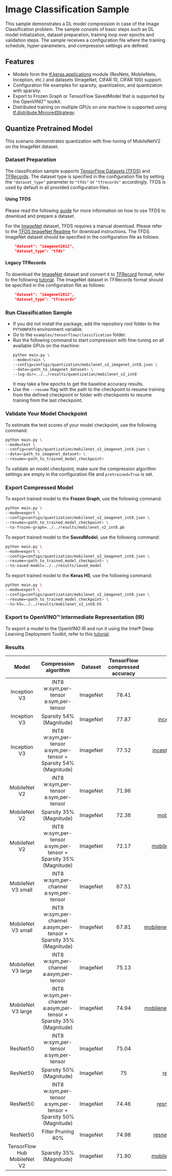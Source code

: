 # Image Classification Sample

This sample demonstrates a DL model compression in case of the Image Classification problem. The sample consists of basic steps such as DL model initialization, dataset preparation, training loop over epochs and validation steps. The sample receives a configuration file where the training schedule, hyper-parameters, and compression settings are defined.

## Features

- Models form the [tf.keras.applications](https://www.tensorflow.org/api_docs/python/tf/keras/applications) module (ResNets, MobileNets, Inception, etc.) and datasets (ImageNet, CIFAR 10, CIFAR 100) support.
- Configuration file examples for sparsity, quantization, and quantization with sparsity.
- Export to Frozen Graph or TensorFlow SavedModel that is supported by the OpenVINO™ toolkit.
- Distributed training on multiple GPUs on one machine is supported using [tf.distribute.MirroredStrategy](https://www.tensorflow.org/api_docs/python/tf/distribute/MirroredStrategy).

## Quantize Pretrained Model

This scenario demonstrates quantization with fine-tuning of MobileNetV2 on the ImageNet dataset.

### Dataset Preparation

The classification sample supports [TensorFlow Datasets (TFDS)](https://www.tensorflow.org/datasets) and [TFRecords](https://www.tensorflow.org/tutorials/load_data/tfrecord).
The dataset type is specified in the configuration file by setting the `"dataset_type"` parameter to `"tfds"` or `"tfrecords"` accordingly. TFDS is used by default in all provided configuration files.

#### Using TFDS

Please read the following [guide](https://www.tensorflow.org/datasets/overview) for more information on how to use TFDS to download and prepare a dataset.

For the [ImageNet](http://www.image-net.org/challenges/LSVRC/2012/) dataset, TFDS requires a manual download. Please refer to the [TFDS ImageNet Readme](https://www.tensorflow.org/datasets/catalog/imagenet2012) for download instructions.
The TFDS ImageNet dataset should be specified in the configuration file as follows:
```json
    "dataset": "imagenet2012",
    "dataset_type": "tfds"
```

#### Legacy TFRecords

To download the [ImageNet](http://www.image-net.org/challenges/LSVRC/2012/) dataset and convert it to [TFRecord](https://www.tensorflow.org/tutorials/load_data/tfrecord) format, refer to the following [tutorial](https://github.com/tensorflow/models/tree/master/research/slim#Data).
The ImageNet dataset in TFRecords format should be specified in the configuration file as follows:
```json
    "dataset": "imagenet2012",
    "dataset_type": "tfrecords"
```

### Run Classification Sample

- If you did not install the package, add the repository root folder to the `PYTHONPATH` environment variable.
- Go to the `examples/tensorflow/classification` folder.
- Run the following command to start compression with fine-tuning on all available GPUs on the machine:
    ```bash
    python main.py \
    --mode=train \
    --config=configs/quantization/mobilenet_v2_imagenet_int8.json \
    --data=<path_to_imagenet_dataset> \
    --log-dir=../../results/quantization/mobilenet_v2_int8
    ```
    It may take a few epochs to get the baseline accuracy results.
- Use the `--resume` flag with the path to the checkpoint to resume training from the defined checkpoint or folder with checkpoints to resume training from the last checkpoint.

### Validate Your Model Checkpoint

To estimate the test scores of your model checkpoint, use the following command:
```bash
python main.py \
--mode=test \
--config=configs/quantization/mobilenet_v2_imagenet_int8.json \
--data=<path_to_imagenet_dataset> \
--resume=<path_to_trained_model_checkpoint>
```
To validate an model checkpoint, make sure the compression algorithm settings are empty in the configuration file and `pretrained=True` is set.

### Export Compressed Model

To export trained model to the **Frozen Graph**, use the following command:
```bash
python main.py \
--mode=export \
--config=configs/quantization/mobilenet_v2_imagenet_int8.json \
--resume=<path_to_trained_model_checkpoint> \
--to-frozen-graph=../../results/mobilenet_v2_int8.pb
```

To export trained model to the **SavedModel**, use the following command:
```bash
python main.py \
--mode=export \
--config=configs/quantization/mobilenet_v2_imagenet_int8.json \
--resume=<path_to_trained_model_checkpoint> \
--to-saved-model=../../results/saved_model
```

To export trained model to the **Keras H5**, use the following command:
```bash
python main.py \
--mode=export \
--config=configs/quantization/mobilenet_v2_imagenet_int8.json \
--resume=<path_to_trained_model_checkpoint> \
--to-h5=../../results/mobilenet_v2_int8.h5
```

### Export to OpenVINO™ Intermediate Representation (IR)

To export a model to the OpenVINO IR and run it using the Intel® Deep Learning Deployment Toolkit, refer to this [tutorial](https://software.intel.com/en-us/openvino-toolkit).

### Results

|**Model**|**Compression algorithm**|**Dataset**|**TensorFlow compressed accuracy**|**NNCF config file**|**TensorFlow checkpoint**|
| :---: | :---: | :---: | :---: | :---: | :---: |
|Inception V3|INT8 w:sym,per-tensor a:sym,per-tensor |ImageNet|78.41|[inception_v3_imagenet_int8.json](configs/quantization/inception_v3_imagenet_int8.json)|[Link](https://storage.openvinotoolkit.org/repositories/nncf/tensorflow/models/develop/inception_v3_int8_w_sym_t_a_sym_t.tar.gz)|
|Inception V3|Sparsity 54% (Magnitude)|ImageNet|77.87|[inception_v3_imagenet_magnitude_sparsity.json](configs/sparsity/inception_v3_imagenet_magnitude_sparsity.json)|[Link](https://storage.openvinotoolkit.org/repositories/nncf/tensorflow/models/develop/inception_v3_sparsity_54.tar.gz)|
|Inception V3|INT8 w:sym,per-tensor a:sym,per-tensor + Sparsity 54% (Magnitude)|ImageNet|77.52|[inception_v3_imagenet_magnitude_sparsity_int8.json](configs/sparsity_quantization/inception_v3_imagenet_magnitude_sparsity_int8.json)|[Link](https://storage.openvinotoolkit.org/repositories/nncf/tensorflow/models/develop/inception_v3_int8_w_sym_t_a_sym_t_sparsity_54.tar.gz)|
|MobileNet V2|INT8 w:sym,per-tensor a:sym,per-tensor |ImageNet|71.96|[mobilenet_v2_imagenet_int8.json](configs/quantization/mobilenet_v2_imagenet_int8.json)|[Link](https://storage.openvinotoolkit.org/repositories/nncf/tensorflow/models/develop/mobilenet_v2_int8_w_sym_t_a_sym_t.tar.gz)|
|MobileNet V2|Sparsity 35% (Magnitude)|ImageNet|72.36|[mobilenet_v2_imagenet_magnitude_sparsity.json](configs/sparsity/mobilenet_v2_imagenet_magnitude_sparsity.json)|[Link](https://storage.openvinotoolkit.org/repositories/nncf/tensorflow/models/develop/mobilenet_v2_sparsity_35.tar.gz)|
|MobileNet V2|INT8 w:sym,per-tensor a:sym,per-tensor + Sparsity 35% (Magnitude)|ImageNet|72.17|[mobilenet_v2_imagenet_magnitude_sparsity_int8.json](configs/sparsity_quantization/mobilenet_v2_imagenet_magnitude_sparsity_int8.json)|[Link](https://storage.openvinotoolkit.org/repositories/nncf/tensorflow/models/develop/mobilenet_v2_int8_w_sym_t_a_sym_t_sparsity_35.tar.gz)|
|MobileNet V3 small|INT8 w:sym,per-channel a:sym,per-tensor |ImageNet|67.51|[mobilenet_v3_small_imagenet_int8.json](configs/quantization/mobilenet_v3_small_imagenet_int8.json)|[Link](https://storage.openvinotoolkit.org/repositories/nncf/tensorflow/models/develop/mobilenet_v3_small_int8_w_sym_ch_a_sym_t.tar.gz)|
|MobileNet V3 small|INT8 w:sym,per-channel a:asym,per-tensor + Sparsity 35% (Magnitude)|ImageNet|67.81|[mobilenet_v3_small_imagenet_magnitude_sparsity_int8.json](configs/sparsity_quantization/mobilenet_v3_small_imagenet_magnitude_sparsity_int8.json)|[Link](https://storage.openvinotoolkit.org/repositories/nncf/tensorflow/models/develop/mobilenet_v3_small_int8_w_sym_ch_a_asym_t_sparsity_35.tar.gz)|
|MobileNet V3 large|INT8 w:sym,per-channel a:asym,per-tensor |ImageNet|75.13|[mobilenet_v3_large_imagenet_int8.json](configs/quantization/mobilenet_v3_large_imagenet_int8.json)|[Link](https://storage.openvinotoolkit.org/repositories/nncf/tensorflow/models/develop/mobilenet_v3_large_int8_w_sym_ch_a_asym_t.tar.gz)|
|MobileNet V3 large|INT8 w:sym,per-channel a:asym,per-tensor + Sparsity 35% (Magnitude)|ImageNet|74.94|[mobilenet_v3_large_imagenet_magnitude_sparsity_int8.json](configs/sparsity_quantization/mobilenet_v3_large_imagenet_magnitude_sparsity_int8.json)|[Link](https://storage.openvinotoolkit.org/repositories/nncf/tensorflow/models/develop/mobilenet_v3_large_int8_w_sym_ch_a_asym_t_sparsity_35.tar.gz)|
|ResNet50|INT8 w:sym,per-tensor a:sym,per-tensor|ImageNet|75.04|[resnet50_imagenet_int8.json](configs/quantization/resnet50_imagenet_int8.json)|[Link](https://storage.openvinotoolkit.org/repositories/nncf/tensorflow/models/develop/resnet50_int8_w_sym_t_a_sym_t.tar.gz)|
|ResNet50|Sparsity 50% (Magnitude)|ImageNet|75|[resnet50_imagenet_magnitude_sparsity.json](configs/sparsity/resnet50_imagenet_magnitude_sparsity.json)|[Link](https://storage.openvinotoolkit.org/repositories/nncf/tensorflow/models/develop/resnet50_sparsity_50.tar.gz)|
|ResNet50|INT8 w:sym,per-tensor a:sym,per-tensor + Sparsity 50% (Magnitude)|ImageNet|74.46|[resnet50_imagenet_magnitude_sparsity_int8.json](configs/sparsity_quantization/resnet50_imagenet_magnitude_sparsity_int8.json)|[Link](https://storage.openvinotoolkit.org/repositories/nncf/tensorflow/models/develop/resnet50_int8_w_sym_t_a_sym_t_sparsity_50.tar.gz)|
|ResNet50|Filter Pruning 40%|ImageNet|74.98|[resnet50_imagenet_pruning_geometric_median.json](configs/pruning/resnet50_imagenet_pruning_geometric_median.json)|[Link](https://storage.openvinotoolkit.org/repositories/nncf/tensorflow/models/develop/resnet50_pruning_40.tar.gz)|
|TensorFlow Hub MobileNet V2|Sparsity 35% (Magnitude)|ImageNet|71.90|[mobilenet_v2_hub_imagenet_magnitude_sparsity.json](configs/sparsity/mobilenet_v2_hub_imagenet_magnitude_sparsity.json)|[Link](https://storage.openvinotoolkit.org/repositories/nncf/tensorflow/models/develop/tf1_mobilenet_v2_1.0_224_s0.35.tar.gz)|
